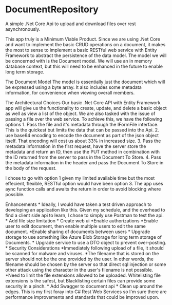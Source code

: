 # DocumentRepository
A simple .Net Core Api to upload and download files over rest asynchronously.

This app truly is a Minimum Viable Product. Since we are using .Net Core and want to implement the basic CRUD operations on a document, it makes the most to sense to implement a basic RESTful web service with Entity Framework to abstract the persistence of the data model. The model we will be concerned with is the Document model. We will use an in memory database context, but this will need to be enhanced in the future to enable long term storage. 

The Document Model
The model is essentially just the document which will be expressed using a byte array. It also includes some metadata information, for convenience when viewing overall members.

The Architectural Choices
Our basic .Net Core API with Entity Framework app will give us the functionality to create, update, and delete a basic object as well as view a list of the object. We are also tasked with the issue of passing a file over the web service. To achieve this, we have the following options 
	1. Pass the file and it's metadata through the IFormFile interface. This is the quickest but limits the data that can be passed into the Api. 
	2. use base64 encoding to encode the document as part of the json object itself. That encoding will cost us about 33% in increased size.
	3. Pass the metadata information in the first request, have the server store the metadata and return an ID, then use the PUT method in combination with the ID returned from the server to pass in the Document To Store.
	4. Pass the metadata information in the header and pass the Document To Store in the body of the request.

I chose to go with option 1 given my limited available time but the most effecient, flexible, RESTful option would have been option 3.
The app uses aync function calls and awaits the return in order to avoid blocking where possible. 

Enhancements
	* Ideally, I would have taken a test driven approach to developing an application like this. Given my schedule, and the overhead to find a client side api to learn, I chose to simply use Postman to test the api.
	* Add file size limitation
	* Create web ui
		*Enable authorizations
		*Enable user to edit document, then enable multiple users to edit the same document.
		*Enable sharing of documents between users
	* Upgrade storage to use something like Azure Blob Storage for long term storage of Documents.
	* Upgrade service to use a DTO object to prevent over-posting.
	* Security Considerations
		*Immediately following upload of a file, it should be scanned for malware and viruses.
		*The filename that is stored on the server should not be the one provided by the user. In other words, the filename should be chosen by the server so that direct sql injection or some other attack using the character in the user's filename is not possible. 
		*Need to limit the file extensions allowed to be uploaded. Whitelisting file extensions is the safest, but Blacklisting certain files can provide some security in a pinch.
	* Add Swagger to document api
	* Clean up around the edges. This is my first foray into C# Rest Web Services so I'm sure there are performance improvements and standards that could be improved upon.

